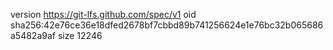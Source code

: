version https://git-lfs.github.com/spec/v1
oid sha256:42e76ce36e18dfed2678bf7cbbd89b741256624e1e76bc32b065686a5482a9af
size 12246
